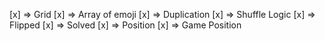 [x] => Grid
[x] => Array of emoji
[x] => Duplication
[x] => Shuffle Logic
[x] => Flipped
[x] => Solved
[x] => Position
[x] => Game Position
